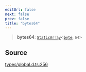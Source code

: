 ```yaml
---
editUrl: false
next: false
prev: false
title: "bytes64"
---
```


> **bytes64**: [`StaticArray`](StaticArray.md)\<[`byte`](byte.md), `64`\>

## Source

[types/global.d.ts:256](https://github.com/algorandfoundation/tealscript/blob/e015f8b0/types/global.d.ts#L256)
